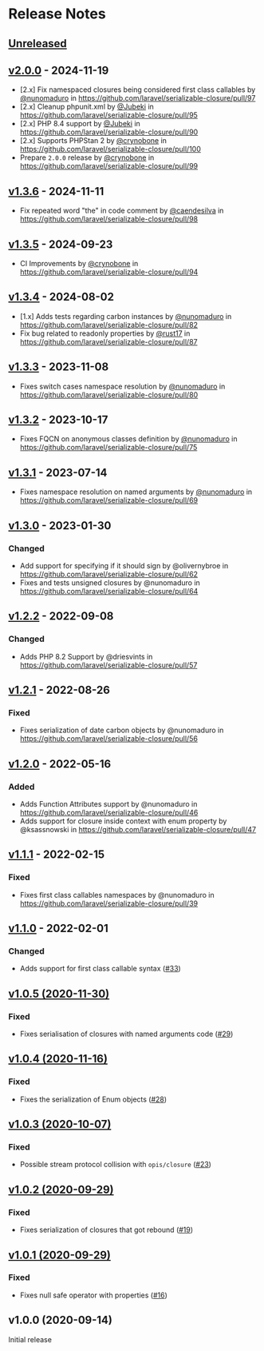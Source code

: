 # Release Notes

## [Unreleased](https://github.com/laravel/serializable-closure/compare/v2.0.0...2.x)

## [v2.0.0](https://github.com/laravel/serializable-closure/compare/v1.3.6...v2.0.0) - 2024-11-19

* [2.x] Fix namespaced closures being considered first class callables by [@nunomaduro](https://github.com/nunomaduro) in https://github.com/laravel/serializable-closure/pull/97
* [2.x] Cleanup phpunit.xml by [@Jubeki](https://github.com/Jubeki) in https://github.com/laravel/serializable-closure/pull/95
* [2.x] PHP 8.4 support by [@Jubeki](https://github.com/Jubeki) in https://github.com/laravel/serializable-closure/pull/90
* [2.x] Supports PHPStan 2 by [@crynobone](https://github.com/crynobone) in https://github.com/laravel/serializable-closure/pull/100
* Prepare `2.0.0` release by [@crynobone](https://github.com/crynobone) in https://github.com/laravel/serializable-closure/pull/99

## [v1.3.6](https://github.com/laravel/serializable-closure/compare/v1.3.5...v1.3.6) - 2024-11-11

* Fix repeated word "the" in code comment by [@caendesilva](https://github.com/caendesilva) in https://github.com/laravel/serializable-closure/pull/98

## [v1.3.5](https://github.com/laravel/serializable-closure/compare/v1.3.4...v1.3.5) - 2024-09-23

* CI Improvements by [@crynobone](https://github.com/crynobone) in https://github.com/laravel/serializable-closure/pull/94

## [v1.3.4](https://github.com/laravel/serializable-closure/compare/v1.3.3...v1.3.4) - 2024-08-02

* [1.x] Adds tests regarding carbon instances by [@nunomaduro](https://github.com/nunomaduro) in https://github.com/laravel/serializable-closure/pull/82
* Fix bug related to readonly properties by [@rust17](https://github.com/rust17) in https://github.com/laravel/serializable-closure/pull/87

## [v1.3.3](https://github.com/laravel/serializable-closure/compare/v1.3.2...v1.3.3) - 2023-11-08

- Fixes switch cases namespace resolution by [@nunomaduro](https://github.com/nunomaduro) in https://github.com/laravel/serializable-closure/pull/80

## [v1.3.2](https://github.com/laravel/serializable-closure/compare/v1.3.1...v1.3.2) - 2023-10-17

- Fixes FQCN on anonymous classes definition  by [@nunomaduro](https://github.com/nunomaduro) in https://github.com/laravel/serializable-closure/pull/75

## [v1.3.1](https://github.com/laravel/serializable-closure/compare/v1.3.0...v1.3.1) - 2023-07-14

- Fixes namespace resolution on named arguments by [@nunomaduro](https://github.com/nunomaduro) in https://github.com/laravel/serializable-closure/pull/69

## [v1.3.0](https://github.com/laravel/serializable-closure/compare/v1.2.2...v1.3.0) - 2023-01-30

### Changed

- Add support for specifying if it should sign by @olivernybroe in https://github.com/laravel/serializable-closure/pull/62
- Fixes and tests unsigned closures by @nunomaduro in https://github.com/laravel/serializable-closure/pull/64

## [v1.2.2](https://github.com/laravel/serializable-closure/compare/v1.2.1...v1.2.2) - 2022-09-08

### Changed

- Adds PHP 8.2 Support by @driesvints in https://github.com/laravel/serializable-closure/pull/57

## [v1.2.1](https://github.com/laravel/serializable-closure/compare/v1.2.0...v1.2.1) - 2022-08-26

### Fixed

- Fixes serialization of date carbon objects by @nunomaduro in https://github.com/laravel/serializable-closure/pull/56

## [v1.2.0](https://github.com/laravel/serializable-closure/compare/v1.1.1...v1.2.0) - 2022-05-16

### Added

- Adds Function Attributes support by @nunomaduro in https://github.com/laravel/serializable-closure/pull/46
- Adds support for closure inside context with enum property by @ksassnowski in https://github.com/laravel/serializable-closure/pull/47

## [v1.1.1](https://github.com/laravel/serializable-closure/compare/v1.1.0...v1.1.1) - 2022-02-15

### Fixed

- Fixes first class callables namespaces by @nunomaduro in https://github.com/laravel/serializable-closure/pull/39

## [v1.1.0](https://github.com/laravel/serializable-closure/compare/v1.0.5...v1.1.0) - 2022-02-01

### Changed

- Adds support for first class callable syntax ([#33](https://github.com/laravel/serializable-closure/pull/33))

## [v1.0.5 (2020-11-30)](https://github.com/laravel/serializable-closure/compare/v1.0.4...v1.0.5)

### Fixed

- Fixes serialisation of closures with named arguments code ([#29](https://github.com/laravel/serializable-closure/pull/29))

## [v1.0.4 (2020-11-16)](https://github.com/laravel/serializable-closure/compare/v1.0.3...v1.0.4)

### Fixed

- Fixes the serialization of Enum objects ([#28](https://github.com/laravel/serializable-closure/pull/28))

## [v1.0.3 (2020-10-07)](https://github.com/laravel/serializable-closure/compare/v1.0.2...v1.0.3)

### Fixed

- Possible stream protocol collision with `opis/closure` ([#23](https://github.com/laravel/serializable-closure/pull/23))

## [v1.0.2 (2020-09-29)](https://github.com/laravel/serializable-closure/compare/v1.0.1...v1.0.2)

### Fixed

- Fixes serialization of closures that got rebound ([#19](https://github.com/laravel/serializable-closure/pull/19))

## [v1.0.1 (2020-09-29)](https://github.com/laravel/serializable-closure/compare/v1.0.0...v1.0.1)

### Fixed

- Fixes null safe operator with properties ([#16](https://github.com/laravel/serializable-closure/pull/16))

## v1.0.0 (2020-09-14)

Initial release

